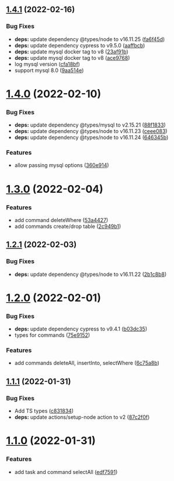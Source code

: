 ## [1.4.1](https://github.com/LeJeanbono/cypress-mysql/compare/v1.4.0...v1.4.1) (2022-02-16)


### Bug Fixes

* **deps:** update dependency @types/node to v16.11.25 ([fa6f45d](https://github.com/LeJeanbono/cypress-mysql/commit/fa6f45da41257e991419fe9b790443586a0a8c4b))
* **deps:** update dependency cypress to v9.5.0 ([aaffbcb](https://github.com/LeJeanbono/cypress-mysql/commit/aaffbcbcefef71186e957b1f7537dcf8d3a3d354))
* **deps:** update mysql docker tag to v8 ([23af91b](https://github.com/LeJeanbono/cypress-mysql/commit/23af91b7df4ba76829746fa16ab129208d575d20))
* **deps:** update mysql docker tag to v8 ([ace9768](https://github.com/LeJeanbono/cypress-mysql/commit/ace9768db7df4974e448d15d94562b12ceff686e))
* log mysql version ([cfa18bf](https://github.com/LeJeanbono/cypress-mysql/commit/cfa18bf6b7673fbd07335da887a397e49cd09c1b))
* support mysql 8.0 ([9aa514e](https://github.com/LeJeanbono/cypress-mysql/commit/9aa514e7766202651c26f2ec95900e09f65f5280))

# [1.4.0](https://github.com/LeJeanbono/cypress-mysql/compare/v1.3.0...v1.4.0) (2022-02-10)


### Bug Fixes

* **deps:** update dependency @types/mysql to v2.15.21 ([88f1833](https://github.com/LeJeanbono/cypress-mysql/commit/88f1833f58c60645faea88e6f016d800b54115ef))
* **deps:** update dependency @types/node to v16.11.23 ([ceee083](https://github.com/LeJeanbono/cypress-mysql/commit/ceee08332271ec6e1a691944ce9b4b192b225afd))
* **deps:** update dependency @types/node to v16.11.24 ([646345b](https://github.com/LeJeanbono/cypress-mysql/commit/646345bb46695e53bc1c183db05ed0dcaac2b1ea))


### Features

* allow passing mysql options ([360e914](https://github.com/LeJeanbono/cypress-mysql/commit/360e9143337e082d8016b884b7ef86956a1856b6))

# [1.3.0](https://github.com/LeJeanbono/cypress-mysql/compare/v1.2.1...v1.3.0) (2022-02-04)


### Features

* add command deleteWhere ([53a4427](https://github.com/LeJeanbono/cypress-mysql/commit/53a44271a91d32b1b34ce7e29dd2b79cf8f461fa))
* add commands create/drop table ([2c949b1](https://github.com/LeJeanbono/cypress-mysql/commit/2c949b117d63bf55ebfcd318356ba29d590fac91))

## [1.2.1](https://github.com/LeJeanbono/cypress-mysql/compare/v1.2.0...v1.2.1) (2022-02-03)


### Bug Fixes

* **deps:** update dependency @types/node to v16.11.22 ([2b1c8b8](https://github.com/LeJeanbono/cypress-mysql/commit/2b1c8b8af2094f3f4f98e6f24c761711e347dbb8))

# [1.2.0](https://github.com/LeJeanbono/cypress-mysql/compare/v1.1.1...v1.2.0) (2022-02-01)


### Bug Fixes

* **deps:** update dependency cypress to v9.4.1 ([b03dc35](https://github.com/LeJeanbono/cypress-mysql/commit/b03dc35a6ef4e731d58ff0fe32b23f2cd1200f9a))
* types for commands ([75e9152](https://github.com/LeJeanbono/cypress-mysql/commit/75e9152743dedfd14386d1f48950b43f9d6dc8d3))


### Features

* add commands deleteAll, insertInto, selectWhere ([6c75a8b](https://github.com/LeJeanbono/cypress-mysql/commit/6c75a8b8c7bf2ecd55c5dfe2fa9fc6ee5a75f0ba))

## [1.1.1](https://github.com/LeJeanbono/cypress-mysql/compare/v1.1.0...v1.1.1) (2022-01-31)


### Bug Fixes

* Add TS types ([c831834](https://github.com/LeJeanbono/cypress-mysql/commit/c8318348d9f68a5d481fa4213ac105bbc593ec60))
* **deps:** update actions/setup-node action to v2 ([87c2f0f](https://github.com/LeJeanbono/cypress-mysql/commit/87c2f0ffbb943a984b3f84395ed15197371d041e))

# [1.1.0](https://github.com/LeJeanbono/cypress-mysql/compare/v1.0.0...v1.1.0) (2022-01-31)


### Features

* add task and command selectAll ([edf7591](https://github.com/LeJeanbono/cypress-mysql/commit/edf7591b92fd24b332f40f38f400f872a6522d3f))
